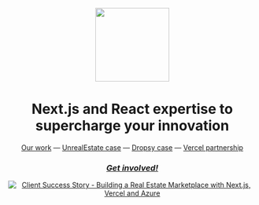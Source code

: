 <p align="center">
<img src="https://github.com/Blazity/.github/assets/28964599/d16c95d1-8d38-4a49-806e-c251c332a6c5" height="150">
</p>

<p align="center">
<h1 align="center">Next.js and React expertise to supercharge your innovation</h1>

</p>
  
<div align="center">
  <a href="https://blazity.com/case-studies">Our work</a> —
  <a href="https://blazity.com/case-study/unreal-estate">UnrealEstate case</a> —
  <a href="https://blazity.com/case-study/dropsy">Dropsy case</a> —
  <a href="https://vercel.com/experts/blazity">Vercel partnership</a>
</div>
<h3 align="center">
<a href="https://blazity.com/#contact"><i>Get involved!</i></a>
</h3>

<p align="center">
  <a href="https://www.youtube.com/watch?v=aXuJyDBqpKg&ab_channel=Blazity"><img alt="Client Success Story - Building a Real Estate Marketplace with Next.js, Vercel and Azure" src="https://img.youtube.com/vi/aXuJyDBqpKg/0.jpg" /></a>
</p>
